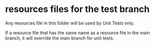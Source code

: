 # resources files for the test branch

Any resources file in this folder will be used by Unit Tests only.

If a resource file that has the same name as a resource file in the main branch, it will override the 
main branch for unit tests.

